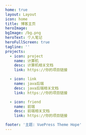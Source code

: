 ```yaml
---
home: true
layout: Layout
icon: home
title: 博客主页
heroImage: 
bgImage: /bg.png
heroText: 个人笔记
heroFullScreen: true
tagline: ''
projects:
  - icon: project
    name: 计算机
    desc: 计算机相关文档
    link: https://你的项目链接

  - icon: link
    name: java后端
    desc: java后端相关文档
    link: https://你的项目链接

  - icon: friend
    name: 前端
    desc: 前端相关文档
    link: https://你的项目链接

footer: '主题: VuePress Theme Hope'
---
```


<script setup>
import { h, ref } from 'vue'
import axios from 'axios'
axios.get('https://v1.hitokoto.cn')
  .then(({ data }) => {
    const hitokoto = document.querySelector('#main-title');
    hitokoto.innerText = data.hitokoto;
  })
  .catch(console.error)

</script>

<style>
.red-div {
  color: red;
}
</style>
